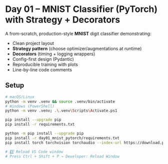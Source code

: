 # Day 01 – MNIST Classifier (PyTorch) with Strategy + Decorators

A from-scratch, production-style **MNIST** digit classifier demonstrating:

- Clean project layout
- **Strategy pattern** (choose optimizer/augmentations at runtime)
- **Decorators** (timing + logging wrappers)
- Config-first design (Pydantic)
- Reproducible training with plots
- Line-by-line code comments

## Setup

```bash
# macOS/Linux
python -m venv .venv && source .venv/bin/activate
# Windows (PowerShell)
python -m venv .venv; .\.venv\Scripts\Activate.ps1

pip install --upgrade pip
pip install -r requirements.txt

python -m pip install --upgrade pip
pip install -r day01_mnist_pytorch/requirements.txt
pip install torch torchvision torchaudio --index-url https://download.pytorch.org/whl/cpu

# 3️⃣ Reload VS Code window
# Press Ctrl + Shift + P → Developer: Reload Window